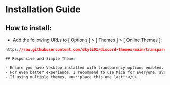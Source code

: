 # Installation Guide

## How to install:

- Add the following URLs to [ Options ] > [ Themes ] > [ Online Themes ]:

```https://raw.githubusercontent.com/skyli91/discord-themes/68fd31264433eb6a78604128c98bbda6b333e31a/responsive%20and%20simple.css
https://raw.githubusercontent.com/skyli91/discord-themes/main/transparency%20for%20nitro%20themes%20too.css```

## Responsive and Simple Theme:

- Ensure you have Vesktop installed with transparency options enabled. Get it [here](https://github.com/Vencord/Vesktop/releases).
- For even better experience, I recommend to use Mica for Everyone, available [here](https://github.com/MicaForEveryone/MicaForEveryone/releases).
- If using multiple themes, <u>**place this one last**</u>.
